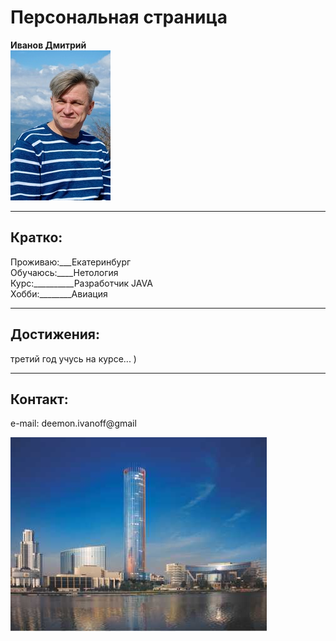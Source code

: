 # **Персональная страница**

**Иванов Дмитрий**  
![myPhoto](diPhotoCropped_160x240.jpg "Dmitry's photo")  

---
## Кратко:  
Проживаю:___Екатеринбург  
Обучаюсь:____Нетология  
Курс:__________Разработчик JAVA  
Хобби:________Авиация  

---  

## Достижения:  
третий год учусь на курсе... )  

---  

## Контакт:  
e-mail: deemon.ivanoff@gmail

![photoEkat](towerIset.jpg "Tower Iset photo")